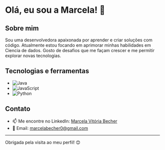 # Olá, eu sou a Marcela! 👋

## Sobre mim
Sou uma desenvolvedora apaixonada por aprender e criar soluções com código. Atualmente estou focando em aprimorar minhas habilidades em Ciencia de dados. Gosto de desafios que me façam crescer e me permitir explorar novas tecnologias.

## Tecnologias e ferramentas
- ![Java](https://img.shields.io/badge/-Java-007396?logo=java&logoColor=white&style=for-the-badge)
- ![JavaScript](https://img.shields.io/badge/-JavaScript-F7DF1E?logo=javascript&logoColor=black&style=for-the-badge)
- ![Python](https://img.shields.io/badge/-Python-3776AB?logo=python&logoColor=white&style=for-the-badge)


## Contato
- 📫 Me encontre no LinkedIn: [Marcela Vitória Becher](https://www.linkedin.com/in/marcela-vit%C3%B3ria-becher-568224228/)
- 📧 Email: marcelabecher0@gmail.com

---

Obrigada pela visita ao meu perfil! 😊

